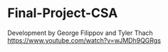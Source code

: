 # Final-Project-CSA
Development by George Filippov and Tyler Thach
https://www.youtube.com/watch?v=wJMDh9QGRgs
